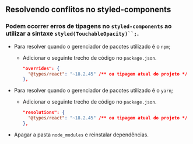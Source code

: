 ## Resolvendo conflitos no styled-components

### Podem ocorrer erros de tipagens no `styled-components` ao utilizar a sintaxe ` styled(TouchableOpacity)``; `.

- Para resolver quando o gerenciador de pacotes utilizado é o `npm`;

  - Adicionar o seguinte trecho de código no `package.json`.
    ```json
    "overrides": {
      "@types/react": "~18.2.45" /** ou tipagem atual do projeto */
    },
    ```

- Para resolver quando o gerenciador de pacotes utilizado é o `yarn`;
  - Adicionar o seguinte trecho de código no `package.json`.
    ```json
    "resolutions": {
      "@types/react": "~18.2.45" /** ou tipagem atual do projeto */
    },
    ```
- Apagar a pasta `node_modules` e reinstalar dependências.
